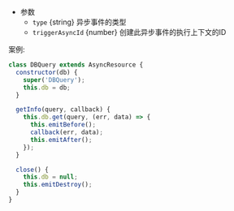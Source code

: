 
* 参数
  * `type` {string} 异步事件的类型
  * `triggerAsyncId` {number} 创建此异步事件的执行上下文的ID

案例:

```js
class DBQuery extends AsyncResource {
  constructor(db) {
    super('DBQuery');
    this.db = db;
  }

  getInfo(query, callback) {
    this.db.get(query, (err, data) => {
      this.emitBefore();
      callback(err, data);
      this.emitAfter();
    });
  }

  close() {
    this.db = null;
    this.emitDestroy();
  }
}
```

